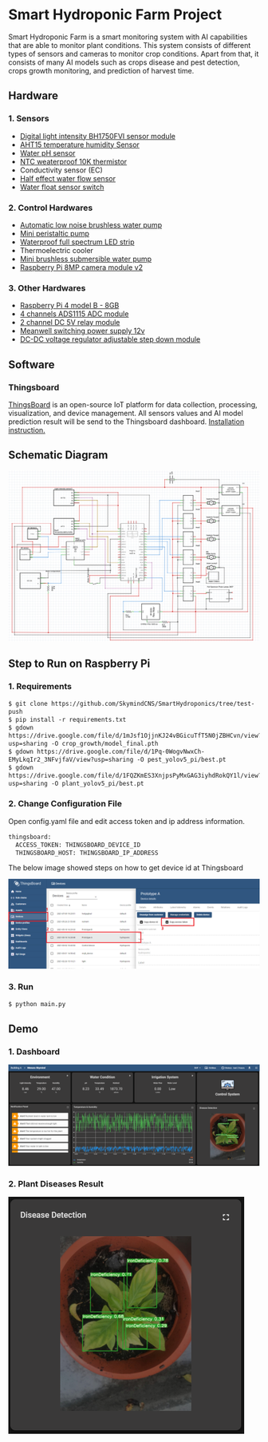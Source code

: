 # Smart Hydroponic Farm Project
Smart Hydroponic Farm is a smart monitoring system with AI capabilities that are able to monitor plant conditions. This system consists of different types of sensors and cameras to monitor crop conditions. Apart from that, it consists of many AI models such as crops disease and pest detection, crops growth monitoring, and prediction of harvest time.

## Hardware
### 1. Sensors
* [Digital light intensity BH1750FVI sensor module](https://my.cytron.io/p-digital-light-intensity-bh1750fvi-sensor-module?r=1&gclid=CjwKCAiAxp-ABhALEiwAXm6IyS6LFau99xq8_qGCID0IJcsMB-0ZxKfH97uXnc2AfYRs4Ezid7yNPxoCFaoQAvD_BwE)
* [AHT15 temperature humidity Sensor](https://www.aliexpress.com/item/1005002434781439.html)
* [Water pH sensor](https://my.element14.com/dfrobot/sen0169/analogue-ph-sensor-meter-kit-arduino/dp/3517876)
* [NTC weaterproof 10K thermistor](https://shopee.com.my/NTC-Waterproof-Thermistor-1-10K-B3950-XH2.54-1M-i.55645224.6000095733)
* Conductivity sensor (EC)
* [Half effect water flow sensor](https://my.cytron.io/p-g1-2-half-effect-water-flow-sensor-yf-s201?search=water%20flow&description=1)
* [Water float sensor switch](https://my.cytron.io/p-water-float-or-level-sensor-switch)

### 2. Control Hardwares
* [Automatic low noise brushless water pump](https://shopee.com.my/Automatic-Low-Noise-Fountain-Mini-Aquarium-Brushless-With-Filter-DC-12V-Submersible-Water-Pump-i.165012281.4708447960)
* [Mini peristaltic pump](https://shopee.com.my/Kamoer-DC12V-NKP-Mini-Peristaltic-Pump-Water-Pump-Pam-Air-Kecil-Peristaltik--i.53171392.1982360128)
* [Waterproof full spectrum LED strip ](https://www.aliexpress.com/item/1005002434781439.html)
* Thermoelectric cooler
* [Mini brushless submersible water pump](https://shopee.com.my/-VAR-12V-DC-Mini-Brushless-Submersible-Water-Pump-240-L-H-for-Aquarium-Project-i.46042211.1843606969)
* [Raspberry Pi 8MP camera module v2](https://my.cytron.io/p-raspberry-pi-8mp-camera-module-v2?gclid=Cj0KCQiA34OBBhCcARIsAG32uvMfC7waAXCTFaOA7sig0mHfRgelbrT5UfQCn-6spLrDipXLEe0Q9XMaAjoREALw_wcB)


### 3. Other Hardwares
* [Raspberry Pi 4 model B - 8GB ](https://my.cytron.io/p-raspberry-pi-4-model-b?search=raspberry%20pi%204&description=1)
* [4 channels ADS1115 ADC module](https://my.cytron.io/p-4-channels-ads1115-adc-module)
* [2 channel DC 5V relay module](https://my.cytron.io/p-2-channel-dc-5v-relay-module?search=relay&description=1)
* [Meanwell switching power supply 12v](https://shopee.com.my/Meanwell-Mean-Well-LRS-150-150W-12V-24V-AC-DC-Switching-Power-Supply-i.61390848.1218190339)
* [DC-DC voltage regulator adjustable step down module](https://shopee.com.my/LM2596-DC-DC-Voltage-Regulator-Adjustable-Step-Down-Module-w-Display-i.33287405.2148334760)

## Software
### Thingsboard
[ThingsBoard](https://thingsboard.io/) is an open-source IoT platform for data collection, processing, visualization, and device management. All sensors values and AI model prediction result will be send to the Thingsboard dashboard. [Installation instruction.](https://thingsboard.io/docs/user-guide/install/installation-options/)

## Schematic Diagram
![alt text][schematic]

[schematic]: /Assets/schematic.PNG "Thingsboard dashboard"

## Step to Run on Raspberry Pi
### 1. Requirements
```
$ git clone https://github.com/SkymindCNS/SmartHydroponics/tree/test-push
$ pip install -r requirements.txt
$ gdown https://drive.google.com/file/d/1mJsf1OjjnKJ24vBGicuTfT5N0jZBHCvn/view?usp=sharing -O crop_growth/model_final.pth
$ gdown https://drive.google.com/file/d/1Pq-0WogvNwxCh-EMyLkqIr2_3NFvjfaV/view?usp=sharing -O pest_yolov5_pi/best.pt
$ gdown https://drive.google.com/file/d/1FQZKmES3XnjpsPyMxGAG3iyhdRokQY1l/view?usp=sharing -O plant_yolov5_pi/best.pt

```
### 2. Change Configuration File
Open config.yaml file and edit access token and ip address information.
```
thingsboard:
  ACCESS_TOKEN: THINGSBOARD_DEVICE_ID
  THINGSBOARD_HOST: THINGSBOARD_IP_ADDRESS
```
The below image showed steps on how to get device id at Thingsboard

![alt text][device]

[device]: /Assets/Device.PNG "Thingsboard device id"

### 3. Run 
```
$ python main.py
```
## Demo

### 1. Dashboard

![alt text][dashboard]

[dashboard]: /Assets/dashboard.PNG "Thingsboard dashboard"

### 2. Plant Diseases Result

![alt text](/Assets/plant_disease.PNG "Plant disease")

